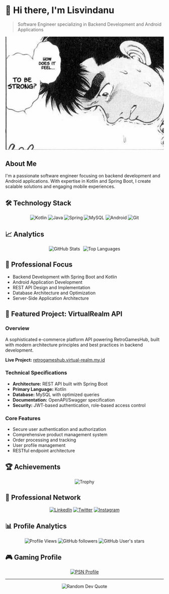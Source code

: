 # 👋 Hi there, I'm Lisvindanu
> Software Engineer specializing in Backend Development and Android Applications

<div align="center">
  <img src="https://github.com/Lisvindanu/Lisvindanu/blob/main/Screenshot%202024-12-04%20044606.png" alt="Profile Banner" width="800"/>
</div>

## About Me
I'm a passionate software engineer focusing on backend development and Android applications. With expertise in Kotlin and Spring Boot, I create scalable solutions and engaging mobile experiences.

## 🛠️ Technology Stack
<div align="center">
  
![Kotlin](https://img.shields.io/badge/Kotlin-7F52FF?style=for-the-badge&logo=kotlin&logoColor=white)
![Java](https://img.shields.io/badge/Java-ED8B00?style=for-the-badge&logo=java&logoColor=white)
![Spring](https://img.shields.io/badge/Spring-6DB33F?style=for-the-badge&logo=spring&logoColor=white)
![MySQL](https://img.shields.io/badge/MySQL-00000F?style=for-the-badge&logo=mysql&logoColor=white)
![Android](https://img.shields.io/badge/Android-3DDC84?style=for-the-badge&logo=android&logoColor=white)
![Git](https://img.shields.io/badge/Git-F05032?style=for-the-badge&logo=git&logoColor=white)

</div>

## 📈 Analytics
<div align="center" style="display: flex; justify-content: center; gap: 10px; flex-wrap: wrap;">
  <span>
    <img src="https://github-readme-stats.vercel.app/api?username=Lisvindanu&show_icons=true&theme=tokyonight" alt="GitHub Stats" />
  </span>
  <span>
    <img src="https://github-readme-stats.vercel.app/api/top-langs/?username=Lisvindanu&layout=compact&theme=tokyonight" alt="Top Languages" />
  </span>
</div>

## 💼 Professional Focus
- Backend Development with Spring Boot and Kotlin
- Android Application Development
- REST API Design and Implementation
- Database Architecture and Optimization
- Server-Side Application Architecture

## 🎯 Featured Project: VirtualRealm API

### Overview
A sophisticated e-commerce platform API powering RetroGamesHub, built with modern architecture principles and best practices in backend development.

**Live Project:** [retrogameshub.virtual-realm.my.id](https://retrogameshub.virtual-realm.my.id/)

### Technical Specifications
- **Architecture:** REST API built with Spring Boot
- **Primary Language:** Kotlin
- **Database:** MySQL with optimized queries
- **Documentation:** OpenAPI/Swagger specification
- **Security:** JWT-based authentication, role-based access control

### Core Features
- Secure user authentication and authorization
- Comprehensive product management system
- Order processing and tracking
- User profile management
- RESTful endpoint architecture

## 🏆 Achievements
<div align="center">
  
![Trophy](https://github-profile-trophy.vercel.app/?username=Lisvindanu&theme=tokyonight&row=1)

</div>

## 🤝 Professional Network
<div align="center">
  
[![LinkedIn](https://img.shields.io/badge/LinkedIn-0077B5?style=for-the-badge&logo=linkedin&logoColor=white)](https://linkedin.com/in/yourprofile)
[![Twitter](https://img.shields.io/badge/Twitter-1DA1F2?style=for-the-badge&logo=twitter&logoColor=white)](https://twitter.com/yourprofile)
[![Instagram](https://img.shields.io/badge/Instagram-E4405F?style=for-the-badge&logo=instagram&logoColor=white)](https://instagram.com/yourprofile)

</div>

## 📊 Profile Analytics
<div align="center">
  
![Profile Views](https://komarev.com/ghpvc/?username=Lisvindanu&color=blue&style=flat-square)
![GitHub followers](https://img.shields.io/github/followers/Lisvindanu?style=social)
![GitHub User's stars](https://img.shields.io/github/stars/Lisvindanu?style=social)

</div>

## 🎮 Gaming Profile
<div align="center">
  
[![PSN Profile](https://card.psnprofiles.com/1/Lisvindanu-.png)](https://psnprofiles.com/Lisvindanu-)

</div>

---
<div align="center">
  <img src="https://quotes-github-readme.vercel.app/api?type=horizontal&theme=tokyonight" alt="Random Dev Quote"/>
</div>
